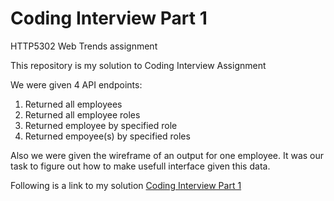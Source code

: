 # Coding Interview Part 1 
HTTP5302 Web Trends assignment

This repository is my solution to Coding Interview Assignment

We were given 4 API endpoints: 
1. Returned all employees
2. Returned all employee roles
3. Returned employee by specified role
4. Returned empoyee(s) by specified roles

Also we were given the wireframe of an output for one employee. It was our task to figure out how to make usefull interface given this data.

Following is a link to my solution [Coding Interview Part 1]()
